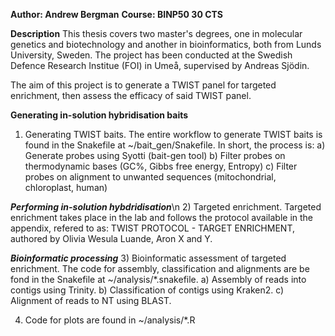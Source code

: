 **Author: Andrew Bergman**
**Course: BINP50 30 CTS**

**Description** 
This thesis covers two master's degrees, one in molecular genetics and biotechnology and another in bioinformatics, both from Lunds University, Sweden. The project has been conducted at the Swedish Defence Research Institue (FOI) in Umeå, supervised by Andreas Sjödin.

The aim of this project is to generate a TWIST panel for targeted enrichment, then  assess the efficacy of said TWIST panel.

**Generating in-solution hybridisation baits**
1) Generating TWIST baits. The entire workflow to generate TWIST baits is found in the Snakefile at ~/bait_gen/Snakefile. In short, the process is:
	a) Generate probes using Syotti (bait-gen tool) 
	b) Filter probes on thermodynamic bases (GC%, Gibbs free energy, Entropy)
	c) Filter probes on alignment to unwanted sequences (mitochondrial, chloroplast, human)

***Performing in-solution hybdridisation***\n
2) Targeted enrichment. Targeted enrichment takes place in the lab and follows the protocol available in the appendix, refered to as: TWIST PROTOCOL - TARGET ENRICHMENT, authored by Olivia Wesula Luande, Aron  X and Y.

***Bioinformatic processing***
3) Bioinformatic assessment of targeted enrichment. The code for assembly, classification and alignments are be fond in the Snakefile at ~/analysis/*.snakefile. 
	a) Assembly of reads into contigs using Trinity.
	b) Classification of contigs using Kraken2.
	c) Alignment of reads to NT using BLAST.

4) Code for plots are found in ~/analysis/*.R
